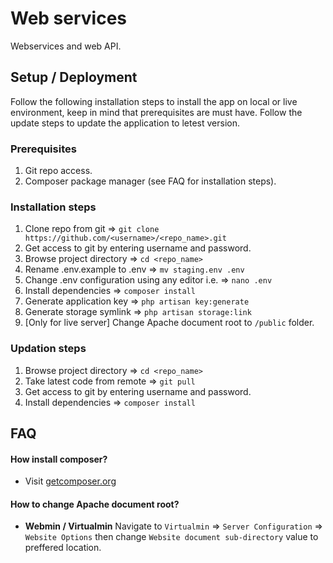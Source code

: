 # Web services
Webservices and web API.

## Setup / Deployment
Follow the following installation steps to install the app on local or live environment, keep in mind that prerequisites are must have. Follow the update steps to update the application to letest version.

### Prerequisites
1. Git repo access.
2. Composer package manager (see FAQ for installation steps).

### Installation steps
1. Clone repo from git => ```git clone https://github.com/<username>/<repo_name>.git```
2. Get access to git by entering username and password.
3. Browse project directory => ```cd <repo_name>```
4. Rename .env.example to .env => ```mv staging.env .env```
5. Change .env configuration using any editor i.e. => ```nano .env```
6. Install dependencies => ```composer install```
7. Generate application key => ```php artisan key:generate```
8. Generate storage symlink => ```php artisan storage:link```
9. [Only for live server] Change Apache document root to ```/public``` folder.

### Updation steps
1. Browse project directory  => ```cd <repo_name>```
2. Take latest code from remote => ```git pull```
3. Get access to git by entering username and password.
4. Install dependencies => ```composer install```

## FAQ
#### How install composer?
- Visit [getcomposer.org](https://getcomposer.org/download/)

#### How to change Apache document root?
- **Webmin / Virtualmin** Navigate to ```Virtualmin``` => ```Server Configuration``` => ```Website Options``` then change ```Website document sub-directory``` value to preffered location.